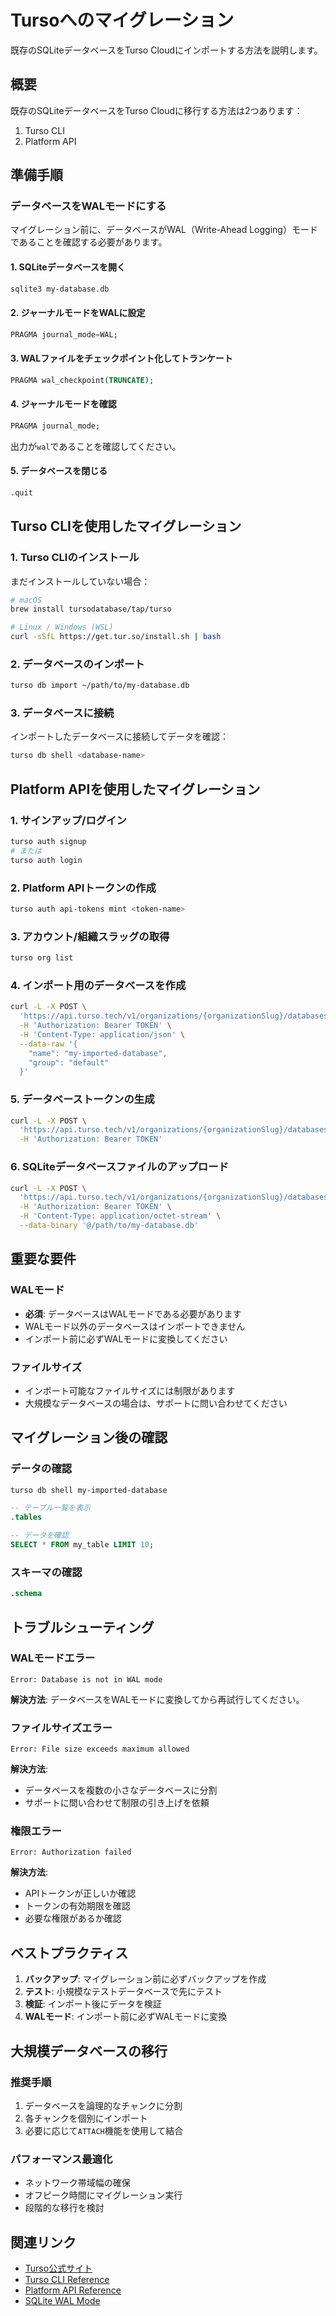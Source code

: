 # Tursoへのマイグレーション

既存のSQLiteデータベースをTurso Cloudにインポートする方法を説明します。

## 概要

既存のSQLiteデータベースをTurso Cloudに移行する方法は2つあります：

1. Turso CLI
2. Platform API

## 準備手順

### データベースをWALモードにする

マイグレーション前に、データベースがWAL（Write-Ahead Logging）モードであることを確認する必要があります。

#### 1. SQLiteデータベースを開く

```bash
sqlite3 my-database.db
```

#### 2. ジャーナルモードをWALに設定

```sql
PRAGMA journal_mode=WAL;
```

#### 3. WALファイルをチェックポイント化してトランケート

```sql
PRAGMA wal_checkpoint(TRUNCATE);
```

#### 4. ジャーナルモードを確認

```sql
PRAGMA journal_mode;
```

出力が`wal`であることを確認してください。

#### 5. データベースを閉じる

```sql
.quit
```

## Turso CLIを使用したマイグレーション

### 1. Turso CLIのインストール

まだインストールしていない場合：

```bash
# macOS
brew install tursodatabase/tap/turso

# Linux / Windows (WSL)
curl -sSfL https://get.tur.so/install.sh | bash
```

### 2. データベースのインポート

```bash
turso db import ~/path/to/my-database.db
```

### 3. データベースに接続

インポートしたデータベースに接続してデータを確認：

```bash
turso db shell <database-name>
```

## Platform APIを使用したマイグレーション

### 1. サインアップ/ログイン

```bash
turso auth signup
# または
turso auth login
```

### 2. Platform APIトークンの作成

```bash
turso auth api-tokens mint <token-name>
```

### 3. アカウント/組織スラッグの取得

```bash
turso org list
```

### 4. インポート用のデータベースを作成

```bash
curl -L -X POST \
  'https://api.turso.tech/v1/organizations/{organizationSlug}/databases' \
  -H 'Authorization: Bearer TOKEN' \
  -H 'Content-Type: application/json' \
  --data-raw '{
    "name": "my-imported-database",
    "group": "default"
  }'
```

### 5. データベーストークンの生成

```bash
curl -L -X POST \
  'https://api.turso.tech/v1/organizations/{organizationSlug}/databases/my-imported-database/auth/tokens?expiration=2w' \
  -H 'Authorization: Bearer TOKEN'
```

### 6. SQLiteデータベースファイルのアップロード

```bash
curl -L -X POST \
  'https://api.turso.tech/v1/organizations/{organizationSlug}/databases/my-imported-database/upload' \
  -H 'Authorization: Bearer TOKEN' \
  -H 'Content-Type: application/octet-stream' \
  --data-binary '@/path/to/my-database.db'
```

## 重要な要件

### WALモード

- **必須**: データベースはWALモードである必要があります
- WALモード以外のデータベースはインポートできません
- インポート前に必ずWALモードに変換してください

### ファイルサイズ

- インポート可能なファイルサイズには制限があります
- 大規模なデータベースの場合は、サポートに問い合わせてください

## マイグレーション後の確認

### データの確認

```bash
turso db shell my-imported-database
```

```sql
-- テーブル一覧を表示
.tables

-- データを確認
SELECT * FROM my_table LIMIT 10;
```

### スキーマの確認

```sql
.schema
```

## トラブルシューティング

### WALモードエラー

```
Error: Database is not in WAL mode
```

**解決方法**: データベースをWALモードに変換してから再試行してください。

### ファイルサイズエラー

```
Error: File size exceeds maximum allowed
```

**解決方法**:
- データベースを複数の小さなデータベースに分割
- サポートに問い合わせて制限の引き上げを依頼

### 権限エラー

```
Error: Authorization failed
```

**解決方法**:
- APIトークンが正しいか確認
- トークンの有効期限を確認
- 必要な権限があるか確認

## ベストプラクティス

1. **バックアップ**: マイグレーション前に必ずバックアップを作成
2. **テスト**: 小規模なテストデータベースで先にテスト
3. **検証**: インポート後にデータを検証
4. **WALモード**: インポート前に必ずWALモードに変換

## 大規模データベースの移行

### 推奨手順

1. データベースを論理的なチャンクに分割
2. 各チャンクを個別にインポート
3. 必要に応じて`ATTACH`機能を使用して結合

### パフォーマンス最適化

- ネットワーク帯域幅の確保
- オフピーク時間にマイグレーション実行
- 段階的な移行を検討

## 関連リンク

- [Turso公式サイト](https://turso.tech/)
- [Turso CLI Reference](https://docs.turso.tech/cli)
- [Platform API Reference](https://docs.turso.tech/api)
- [SQLite WAL Mode](https://www.sqlite.org/wal.html)
